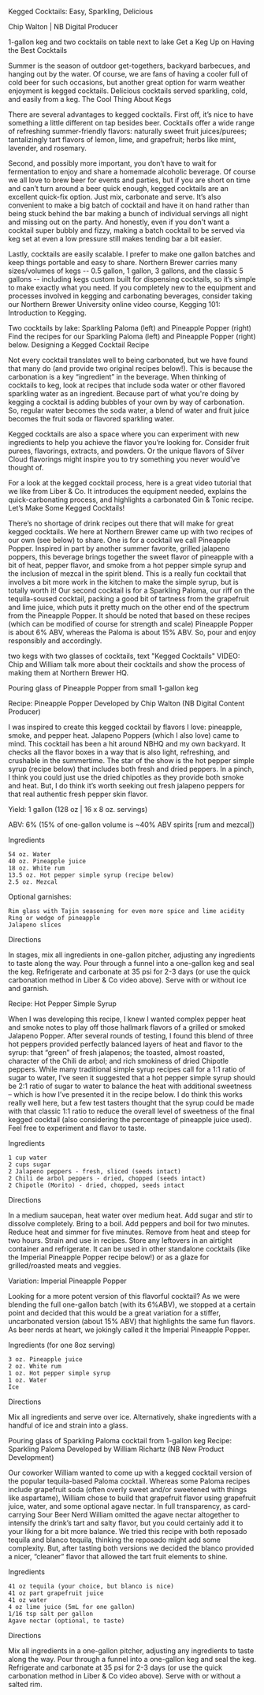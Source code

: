 Kegged Cocktails: Easy, Sparkling, Delicious

Chip Walton | NB Digital Producer

1-gallon keg and two cocktails on table next to lake
Get a Keg Up on Having the Best Cocktails

Summer is the season of outdoor get-togethers, backyard barbecues, and hanging out by the water. Of course, we are fans of having a cooler full of cold beer for such occasions, but another great option for warm weather enjoyment is kegged cocktails. Delicious cocktails served sparkling, cold, and easily from a keg. 
The Cool Thing About Kegs

There are several advantages to kegged cocktails. First off, it’s nice to have something a little different on tap besides beer. Cocktails offer a wide range of refreshing summer-friendly flavors: naturally sweet fruit juices/purees; tantalizingly tart flavors of lemon, lime, and grapefruit; herbs like mint, lavender, and rosemary.

Second, and possibly more important, you don’t have to wait for fermentation to enjoy and share a homemade alcoholic beverage. Of course we all love to brew beer for events and parties, but if you are short on time and can’t turn around a beer quick enough, kegged cocktails are an excellent quick-fix option. Just mix, carbonate and serve. It’s also convenient to make a big batch of cocktail and have it on hand rather than being stuck behind the bar making a bunch of individual servings all night and missing out on the party. And honestly, even if you don't want a cocktail super bubbly and fizzy, making a batch cocktail to be served via keg set at even a low pressure still makes tending bar a bit easier.

Lastly, cocktails are easily scalable. I prefer to make one gallon batches and keep things portable and easy to share. Northern Brewer carries many sizes/volumes of kegs -- 0.5 gallon, 1 gallon, 3 gallons, and the classic 5 gallons -- including kegs custom built for dispensing cocktails, so it’s simple to make exactly what you need. If you completely new to the equipment and processes involved in kegging and carbonating beverages, consider taking our Northern Brewer University online video course, Kegging 101: Introduction to Kegging.

Two cocktails by lake: Sparkling Paloma (left) and Pineapple Popper (right)
Find the recipes for our Sparkling Paloma (left) and Pineapple Popper (right) below.
Designing a Kegged Cocktail Recipe

Not every cocktail translates well to being carbonated, but we have found that many do (and provide two original recipes below!). This is because the carbonation is a key “ingredient” in the beverage. When thinking of cocktails to keg, look at recipes that include soda water or other flavored sparkling water as an ingredient. Because part of what you're doing by kegging a cocktail is adding bubbles of your own by way of carbonation. So, regular water becomes the soda water, a blend of water and fruit juice becomes the fruit soda or flavored sparkling water.

Kegged cocktails are also a space where you can experiment with new ingredients to help you achieve the flavor you’re looking for. Consider fruit purees, flavorings, extracts, and powders. Or the unique flavors of Silver Cloud flavorings might inspire you to try something you never would’ve thought of.

For a look at the kegged cocktail process, here is a great video tutorial that we like from Liber & Co. It introduces the equipment needed, explains the quick-carbonating process, and highlights a carbonated Gin & Tonic recipe.
Let’s Make Some Kegged Cocktails!

There’s no shortage of drink recipes out there that will make for great kegged cocktails. We here at Northern Brewer came up with two recipes of our own (see below) to share. One is for a cocktail we call Pineapple Popper. Inspired in part by another summer favorite, grilled jalapeno poppers, this beverage brings together the sweet flavor of pineapple with a bit of heat, pepper flavor, and smoke from a hot pepper simple syrup and the inclusion of mezcal in the spirit blend. This is a really fun cocktail that involves a bit more work in the kitchen to make the simple syrup, but is totally worth it! Our second cocktail is for a Sparkling Paloma, our riff on the tequila-soused cocktail, packing a good bit of tartness from the grapefruit and lime juice, which puts it pretty much on the other end of the spectrum from the Pineapple Popper. It should be noted that based on these recipes (which can be modified of course for strength and scale) Pineapple Popper is about 6% ABV, whereas the Paloma is about 15% ABV. So, pour and enjoy responsibly and accordingly.

two kegs with two glasses of cocktails, text "Kegged Cocktails"
VIDEO: Chip and William talk more about their cocktails
and show the process of making them at Northern Brewer HQ.

 

Pouring glass of Pineapple Popper from small 1-gallon keg

 
Recipe: Pineapple Popper
Developed by Chip Walton (NB Digital Content Producer)

I was inspired to create this kegged cocktail by flavors I love: pineapple, smoke, and pepper heat. Jalapeno Poppers (which I also love) came to mind. This cocktail has been a hit around NBHQ and my own backyard. It checks all the flavor boxes in a way that is also light, refreshing, and crushable in the summertime. The star of the show is the hot pepper simple syrup (recipe below) that includes both fresh and dried peppers. In a pinch, I think you could just use the dried chipotles as they provide both smoke and heat. But, I do think it’s worth seeking out fresh jalapeno peppers for that real authentic fresh pepper skin flavor.

Yield: 1 gallon (128 oz | 16 x 8 oz. servings)

ABV: 6% (15% of one-gallon volume is ~40% ABV spirits [rum and mezcal])

Ingredients

    54 oz. Water
    40 oz. Pineapple juice
    18 oz. White rum
    13.5 oz. Hot pepper simple syrup (recipe below)
    2.5 oz. Mezcal

Optional garnishes: 

    Rim glass with Tajin seasoning for even more spice and lime acidity 
    Ring or wedge of pineapple
    Jalapeno slices

Directions

In stages, mix all ingredients in one-gallon pitcher, adjusting any ingredients to taste along the way. Pour through a funnel into a one-gallon keg and seal the keg. Refrigerate and carbonate at 35 psi for 2-3 days (or use the quick carbonation method in Liber & Co video above). Serve with or without ice and garnish. 

Recipe: Hot Pepper Simple Syrup

When I was developing this recipe, I knew I wanted complex pepper heat and smoke notes to play off those hallmark flavors of a grilled or smoked Jalapeno Popper. After several rounds of testing, I found this blend of three hot peppers provided perfectly balanced layers of heat and flavor to the syrup: that “green” of fresh jalapenos; the toasted, almost roasted, character of the Chili de arbol; and rich smokiness of dried Chipotle peppers. While many traditional simple syrup recipes call for a 1:1 ratio of sugar to water, I’ve seen it suggested that a hot pepper simple syrup should be 2:1 ratio of sugar to water to balance the heat with additional sweetness – which is how I’ve presented it in the recipe below. I do think this works really well here, but a few test tasters thought that the syrup could be made with that classic 1:1 ratio to reduce the overall level of sweetness of the final kegged cocktail (also considering the percentage of pineapple juice used). Feel free to experiment and flavor to taste. 

Ingredients

    1 cup water
    2 cups sugar
    2 Jalapeno peppers - fresh, sliced (seeds intact)
    2 Chili de arbol peppers - dried, chopped (seeds intact)
    2 Chipotle (Morito) - dried, chopped, seeds intact

Directions

In a medium saucepan, heat water over medium heat. Add sugar and stir to dissolve completely. Bring to a boil. Add peppers and boil for two minutes. Reduce heat and simmer for five minutes. Remove from heat and steep for two hours. Strain and use in recipes. Store any leftovers in an airtight container and refrigerate. It can be used in other standalone cocktails (like the Imperial Pineapple Popper recipe below!) or as a glaze for grilled/roasted meats and veggies.

Variation: Imperial Pineapple Popper

Looking for a more potent version of this flavorful cocktail? As we were blending the full one-gallon batch (with its 6%ABV), we stopped at a certain point and decided that this would be a great variation for a stiffer, uncarbonated version (about 15% ABV) that highlights the same fun flavors. As beer nerds at heart, we jokingly called it the Imperial Pineapple Popper.

Ingredients (for one 8oz serving)

    3 oz. Pineapple juice
    2 oz. White rum
    1 oz. Hot pepper simple syrup
    1 oz. Water
    Ice

Directions

Mix all ingredients and serve over ice. Alternatively, shake ingredients with a handful of ice and strain into a glass.

 Pouring glass of Sparkling Paloma cocktail from 1-gallon keg
Recipe: Sparkling Paloma
Developed by William Richartz (NB New Product Development)

Our coworker William wanted to come up with a kegged cocktail version of the popular tequila-based Paloma cocktail. Whereas some Paloma recipes include grapefruit soda (often overly sweet and/or sweetened with things like aspartame), William chose to build that grapefruit flavor using grapefruit juice, water, and some optional agave nectar. In full transparency, as card-carrying Sour Beer Nerd William omitted the agave nectar altogether to intensify the drink’s tart and salty flavor, but you could certainly add it to your liking for a bit more balance. We tried this recipe with both reposado tequila and blanco tequila, thinking the reposado might add some complexity. But, after tasting both versions we decided the blanco provided a nicer, “cleaner” flavor that allowed the tart fruit elements to shine.

Ingredients

    41 oz tequila (your choice, but blanco is nice)
    41 oz part grapefruit juice
    41 oz water
    4 oz lime juice (5mL for one gallon)
    1/16 tsp salt per gallon 
    Agave nectar (optional, to taste)

Directions

Mix all ingredients in a one-gallon pitcher, adjusting any ingredients to taste along the way. Pour through a funnel into a one-gallon keg and seal the keg. Refrigerate and carbonate at 35 psi for 2-3 days (or use the quick carbonation method in Liber & Co video above). Serve with or without a salted rim.
